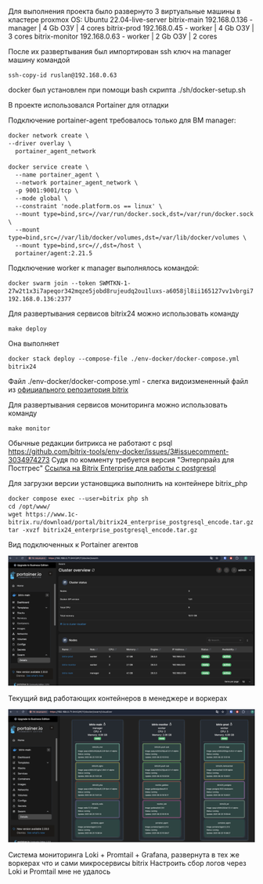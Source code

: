 Для выполнения проекта было развернуто 3 виртуальные машины в кластере proxmox
OS: Ubuntu 22.04-live-server 
bitrix-main 192.168.0.136 - manager | 4 Gb ОЗУ | 4 cores
bitrix-prod 192.168.0.45 - worker | 4 Gb ОЗУ | 3 cores
bitrix-monitor 192.168.0.63 - worker | 2 Gb ОЗУ | 2 cores


После их развертывания был импортирован ssh ключ на manager машину командой
```
ssh-copy-id ruslan@192.168.0.63
```
docker был установлен при помощи bash скрипта ./sh/docker-setup.sh

В проекте использовался Portainer для отладки

Подключение portainer-agent требовалось только для ВМ manager:
```
docker network create \
--driver overlay \
  portainer_agent_network

docker service create \
  --name portainer_agent \
  --network portainer_agent_network \
  -p 9001:9001/tcp \
  --mode global \
  --constraint 'node.platform.os == linux' \
  --mount type=bind,src=//var/run/docker.sock,dst=/var/run/docker.sock \
  --mount type=bind,src=//var/lib/docker/volumes,dst=/var/lib/docker/volumes \
  --mount type=bind,src=//,dst=/host \
  portainer/agent:2.21.5
```
Подключение worker к manager выполнялось командой:
```
docker swarm join --token SWMTKN-1-27w2t1x3i7apeqor342mqze5jobd8rujeudq2ou1luxs-a6058jl8ii165127vv1vbrgi7 192.168.0.136:2377
```


Для развертывания сервисов bitrix24 можно использовать команду
```
make deploy
```
Она выполняет 
```
docker stack deploy --compose-file ./env-docker/docker-compose.yml bitrix24
```
Файл ./env-docker/docker-compose.yml - слегка видоизмененный файл из [официального репозитория bitrix](https://github.com/bitrix-tools/env-docker)

Для развертывания сервисов мониторинга можно использовать команду
```
make monitor
```

Обычные редакции битрикса не работают с psql 
https://github.com/bitrix-tools/env-docker/issues/3#issuecomment-3034974273
Судя по комменту требуется версия "Энтерпрайз для Постгрес"
[Ссылка на Bitrix Enterprise для работы с postgresql](https://www.1c-bitrix.ru/download/portal/bitrix24_enterprise_postgresql_encode.tar.gz)


Для загрузки версии установщика выполнить на контейнере bitrix_php
```
docker compose exec --user=bitrix php sh
cd /opt/www/
wget https://www.1c-bitrix.ru/download/portal/bitrix24_enterprise_postgresql_encode.tar.gz
tar -xvzf bitrix24_enterprise_postgresql_encode.tar.gz

```
Вид подключенных к Portainer агентов

![alt text](screenshots/image.png)

Текущий вид работающих контейнеров в менеджере и воркерах

![alt text](screenshots/image2.png)


Система мониторинга Loki + Promtail + Grafana, развернута в тех же воркерах что и сами микросервисы bitrix
Настроить сбор логов через Loki и Promtail мне не удалось

